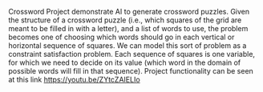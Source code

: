 Crossword
Project demonstrate AI to generate crossword puzzles. Given the structure of a crossword puzzle (i.e., which squares of the grid are meant to be filled in with a letter), and a list of words to use, the problem becomes one of choosing which words should go in each vertical or horizontal sequence of squares. We can model this sort of problem as a constraint satisfaction problem. Each sequence of squares is one variable, for which we need to decide on its value (which word in the domain of possible words will fill in that sequence). 
Project functionality can be seen at this link https://youtu.be/ZYtcZAIELIo
